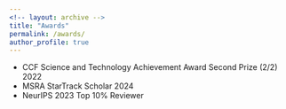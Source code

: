 ```yaml
---
<!-- layout: archive -->
title: "Awards"
permalink: /awards/
author_profile: true
---
```

* CCF Science and Technology Achievement Award Second Prize (2/2) 2022 
* MSRA StarTrack Scholar 2024 
* NeurIPS 2023 Top 10% Reviewer


<!-- Best Paper Honorable Mention, The Web Conference 2018 (CCF A)
 Best Resource Paper Runner Up, CIKM 2022 (CCF B)
 Best Paper Honorable Mention Award, SIGIR-AP 2023
 Best Paper Award, AIRS 2017 
 World's Top 2% Scientist by Stanford University 2023 
 ACM-Beijing Rising Star Award 2022 
 CAAI-BDSC Social Computing Rising Star Award 2024  -->